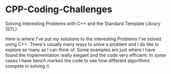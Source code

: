 # CPP-Coding-Challenges
Solving Interesting Problems with C++ and the Standard Template Library (STL).

Here is where I've put my solutions to the interesting Problems I've solved using C++. There's usually many ways to solve a problem and I do like to explore as many as I can think of. Some examples are just where I have found the implementation really elegant and the code very efficient. In some cases I have bench marked the code to see how different algorithms compete in solving it.
